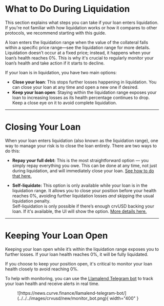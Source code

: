 <h1>What to Do During Liquidation</h1>

This section explains what steps you can take if your loan enters liquidation. If you're not familiar with how liquidation works or how it compares to other protocols, we recommend starting with this guide.

A loan enters the liquidation range when the value of the collateral falls within a specific price range—see the liquidation range for more details. Liquidation doesn’t occur at a fixed price; instead, it happens when your loan’s health reaches 0%. This is why it's crucial to regularly monitor your loan’s health and take action if it starts to decline.

If your loan is in liquidation, you have two main options:

- **Close your loan**: This stops further losses happening in liquidation. You can close your loan at any time and open a new one if desired.
- **Keep your loan open**: Staying within the liquidation range exposes your loan to increasing losses as its health percentage continues to drop. Keep a close eye on it to avoid complete liquidation.

---

# **Closing Your Loan**

When your loan enters liquidation (also known as the liquidation range), one way to manage your risk is to close the loan entirely. There are two ways to do this:

- **Repay your full debt:** This is the most straightforward option — you simply repay everything you owe. This can be done at any time, not just during liquidation, and will immediately close your loan. [See how to do that here.](./open-and-close.md#step-6-closing-your-loan)

- **Self-liquidate:** This option is only available while your loan is in the liquidation range. It allows you to close your position before your health reaches 0%, avoiding further liquidation losses *and* skipping the usual liquidation penalty.  
Self-liquidation is only possible if there’s enough crvUSD backing your loan. If it's available, the UI will show the option. [More details here.](todo)

---

# **Keeping Your Loan Open**

Keeping your loan open while it’s within the liquidation range exposes you to further losses. If your loan health reaches 0%, it will be fully liquidated.

If you choose to keep your position open, it's critical to monitor your loan health closely to avoid reaching 0%.

To help with monitoring, you can use the [Llamalend Telegram bot](https://news.curve.finance/llamalend-telegram-bot/) to track your loan health and receive alerts in real time.


<figure markdown="span">
  ![https://news.curve.finance/llamalend-telegram-bot/](../../../images/crvusd/new/monitor_bot.png){ width="400" }
  <figcaption></figcaption>
</figure>


